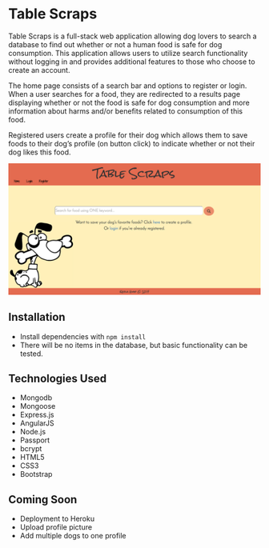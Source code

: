 Table Scraps
============
Table Scraps is a full-stack web application allowing dog lovers to search a database to find out whether or not a human food is safe for dog consumption. This application allows users to utilize search functionality without logging in and provides additional features to those who choose to create an account.

The home page consists of a search bar and options to register or login. When a user searches for a food, they are redirected to a results page displaying whether or not the food is safe for dog consumption and more information about harms and/or benefits related to consumption of this food.

Registered users create a profile for their dog which allows them to save foods to their dog’s profile (on button click) to indicate whether or not their dog likes this food.

![homepage image](./public/images/homePageImage.jpg)

Installation
------------
* Install dependencies with `npm install`
* There will be no items in the database, but basic functionality can be tested.

Technologies Used
-----------------
* Mongodb
* Mongoose
* Express.js
* AngularJS
* Node.js
* Passport
* bcrypt
* HTML5
* CSS3
* Bootstrap

Coming Soon
-----------
* Deployment to Heroku
* Upload profile picture
* Add multiple dogs to one profile
